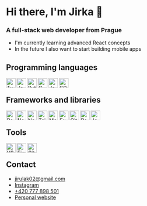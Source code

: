 # Hi there, I'm Jirka 👋

### A full-stack web developer from Prague

- I'm currently learning advanced React concepts
- In the future I also want to start building mobile apps

## Programming languages
<img align="left" alt="TypeScript" width="26px" src="https://cdn.jsdelivr.net/gh/devicons/devicon/icons/typescript/typescript-original.svg" />
<img align="left" alt="JavaScript" width="26px" src="https://cdn.jsdelivr.net/gh/devicons/devicon/icons/javascript/javascript-original.svg" />
<img align="left" alt="Python" width="26px" src="https://cdn.jsdelivr.net/gh/devicons/devicon/icons/python/python-original.svg" />
<img align="left" alt="C" width="26px" src="https://cdn.jsdelivr.net/gh/devicons/devicon/icons/c/c-original.svg" />
<img align="left" alt="Java" width="26px" src="https://cdn.jsdelivr.net/gh/devicons/devicon/icons/java/java-original.svg" />
<img align="left" alt="SQL" width="26px" src="https://user-images.githubusercontent.com/109624095/233427920-7685626e-a581-43ad-bc69-ea00edc7c63b.png" />
<br>

## Frameworks and libraries
<img align="left" alt="React.js" width="26px" src="https://cdn.jsdelivr.net/gh/devicons/devicon/icons/react/react-original.svg" />
<picture>
  <source media="(prefers-color-scheme: dark)" srcset="https://user-images.githubusercontent.com/109624095/230617257-467a64eb-91f8-4a8f-bc2e-1b2017125ea1.png">
  <img align="left" alt="Next.js" width="26px" src="https://cdn.jsdelivr.net/gh/devicons/devicon/icons/nextjs/nextjs-original.svg" />
</picture>
<img align="left" alt="Node.js" width="26px" src="https://cdn.jsdelivr.net/gh/devicons/devicon/icons/nodejs/nodejs-original.svg" />
<img align="left" alt="Tailwindcss" width="26px" src="https://cdn.jsdelivr.net/gh/devicons/devicon/icons/tailwindcss/tailwindcss-plain.svg" />
<img align="left" alt="MongoDB" width="26px" src="https://cdn.jsdelivr.net/gh/devicons/devicon/icons/mongodb/mongodb-original.svg" />
<picture>
  <source media="(prefers-color-scheme: dark)" srcset="https://user-images.githubusercontent.com/109624095/228292785-cba30f93-211e-4a8f-923f-8aa663a41abc.png">
  <img align="left" alt="Express.js" width="26px" src="https://cdn.jsdelivr.net/gh/devicons/devicon/icons/express/express-original.svg" />
</picture>
<img align="left" alt="Git" width="26px" src="https://cdn.jsdelivr.net/gh/devicons/devicon/icons/git/git-original.svg" />
<img align="left" alt="Redux" width="26px" src="https://cdn.jsdelivr.net/gh/devicons/devicon/icons/redux/redux-original.svg" />
<img align="left" alt="Jest" width="26px" src="https://cdn.jsdelivr.net/gh/devicons/devicon/icons/jest/jest-plain.svg" />
<br>

## Tools
<img align="left" alt="VSCode" width="26px" src="https://cdn.jsdelivr.net/gh/devicons/devicon/icons/vscode/vscode-original.svg" />
<img align="left" alt="Figma" width="26px" src="https://cdn.jsdelivr.net/gh/devicons/devicon/icons/figma/figma-original.svg" />
<picture>
  <source media="(prefers-color-scheme: dark)" srcset="https://user-images.githubusercontent.com/109624095/228292915-0d213b0b-6714-4211-9905-cd3eb85419c4.png">
  <img align="left" alt="GitHub" width="26px" src="https://cdn.jsdelivr.net/gh/devicons/devicon/icons/github/github-original.svg" />
</picture>
<br>

## Contact
- [jirulak02@gmail.com](mailto:jirulak02@gmail.com)
- [Instagram](https://www.instagram.com/jirulak02/)
- [+420 777 898 501](tel:+420777898501)
- [Personal website](https://jiri-simecek.webflow.io/)
